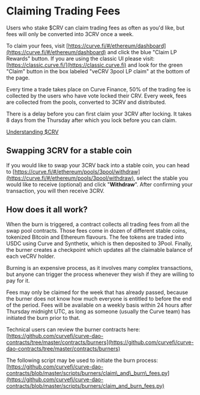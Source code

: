 # Claiming Trading Fees

Users who stake $CRV can claim trading fees as often as you'd like, but fees will only be converted into 3CRV once a week.

To claim your fees, visit [https://curve.fi/#/ethereum/dashboard](https://curve.fi/#/ethereum/dashboard) and click the blue "Claim LP Rewards" button. If you are using the classic UI please visit: [https://classic.curve.fi/](https://classic.curve.fi) and look for the green "Claim" button in the box labeled "veCRV 3pool LP claim" at the bottom of the page.

Every time a trade takes place on Curve Finance, 50% of the trading fee is collected by the users who have vote locked their CRV. Every week, fees are collected from the pools, converted to 3CRV and distributed.

There is a delay before you can first claim your 3CRV after locking. It takes 8 days from the Thursday after which you lock before you can claim.

[Understanding $CRV](/crv-token/understanding-crv)

## Swapping 3CRV for a stable coin

If you would like to swap your 3CRV back into a stable coin, you can head to [https://curve.fi/#/ethereum/pools/3pool/withdraw](https://curve.fi/#/ethereum/pools/3pool/withdraw), select the stable you would like to receive (optional) and click "**Withdraw**". After confirming your transaction, you will then receive 3CRV.

## How does it all work?

When the burn is triggered, a contract collects all trading fees from all the swap pool contracts. Those fees come in dozen of different stable coins, tokenized Bitcoin and Ethereum flavours. The fee tokens are traded into USDC using Curve and Synthetix, which is then deposited to 3Pool. Finally, the burner creates a checkpoint which updates all the claimable balance of each veCRV holder.

Burning is an expensive process, as it involves many complex transactions, but anyone can trigger the process whenever they wish if they are willing to pay for it.

Fees may only be claimed for the week that has already passed, because the burner does not know how much everyone is entitled to before the end of the period. Fees will be available on a weekly basis within 24 hours after Thursday midnight UTC, as long as someone (usually the Curve team) has initiated the burn prior to that.

Technical users can review the burner contracts here: [https://github.com/curvefi/curve-dao-contracts/tree/master/contracts/burners](https://github.com/curvefi/curve-dao-contracts/tree/master/contracts/burners)​

The following script may be used to initiate the burn process: [https://github.com/curvefi/curve-dao-contracts/blob/master/scripts/burners/claim\_and\_burn\_fees.py](https://github.com/curvefi/curve-dao-contracts/blob/master/scripts/burners/claim_and_burn_fees.py)​

